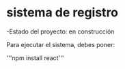 <h1> sistema de registro</h1>

-Estado del proyecto: en construcción 

Para ejecutar el sistema, debes poner:

'''npm install react'''

